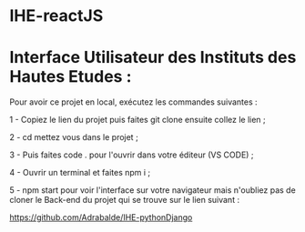 # IHE-reactJS


# Interface Utilisateur des Instituts des Hautes Etudes :

Pour avoir ce projet en local, exécutez les commandes suivantes :

1 - Copiez le lien du projet puis faites git clone ensuite collez le lien ;

2 - cd mettez vous dans le projet ;

3 - Puis faites code . pour l'ouvrir dans votre éditeur (VS CODE) ;

4 - Ouvrir un terminal et faites npm i ;

5 - npm start pour voir l'interface sur votre navigateur mais n'oubliez pas de cloner le Back-end du projet qui se trouve sur le lien suivant : 

https://github.com/Adrabalde/IHE-pythonDjango
